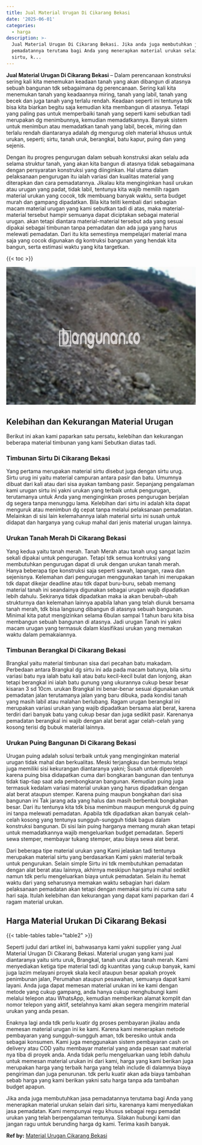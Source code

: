 ```yaml
---
title: Jual Material Urugan Di Cikarang Bekasi
date: '2025-06-01'
categories:
  - harga
description: >-
  Jual Material Urugan Di Cikarang Bekasi. Jika anda juga membutuhkan jasa
  pemadatannya terutama bagi Anda yang menerapkan material urukan selain dari
  sirtu, k...
---
```


**Jual Material Urugan Di Cikarang Bekasi** – Dalam perencanaan konstruksi sering kali kita menemukan keadaan tanah yang akan dibangun di atasnya sebuah bangunan tdk sebagaimana dg perencanaan. Sering kali kita menemukan tanah yang keadaannya miring, tanah yang labil, tanah yang becek dan juga tanah yang terlalu rendah. Keadaan seperti ini tentunya tdk bisa kita biarkan begitu saja kemudian kita membangun di atasnya. Tetapi yang paling pas untuk memperbaiki tanah yang seperti kami sebutkan tadi merupakan dg menimbunnya, kemudian memadatkannya. Banyak sistem untuk menimbun atau memadatkan tanah yang labil, becek, miring dan terlalu rendah diantaranya adalah dg mengurug oleh material khusus untuk urukan, seperti; sirtu, tanah uruk, berangkal, batu kapur, puing dan yang sejenis.

Dengan itu progres pengurugan dalam sebuah konstruksi akan selalu ada selama struktur tanah, yang akan kita bangun di atasnya tidak sebagaimana dengan persyaratan konstruksi yang diinginkan. Hal utama dalam pelaksanaan pengurugan itu ialah variasi dan kualitas material yang diterapkan dan cara pemadatannya. Jikalau kita menginginkan hasil urukan atau urugan yang padat, tidak labil, tentunya kita wajib memilih ragam material urukan yang cocok, tdk membuang banyak waktu, serta budget murah dan gampang dipadatkan. Bila kita teliti kembali dari sebagian macam material urugan yang kami sebutkan tadi di atas, maka material-material tersebut hampir semuanya dapat diciptakan sebagai material urugan. akan tetapi diantara material-material tersebut ada yang sesuai dipakai sebagai timbunan tanpa pemadatan dan ada juga yang harus melewati pemadatan. Dari itu kita semestinya mempelajari material mana saja yang cocok digunakan dg kontruksi bangunan yang hendak kita bangun, serta estimasi waktu yang kita targetkan.

{{< toc >}}

![Jual Material Urugan Di Cikarang Bekasi](/images/jual-urugan-42.png)

## Kelebihan dan Kekurangan Material Urugan

Berikut ini akan kami paparkan satu persatu, kelebihan dan kekurangan beberapa material timbunan yang kami Sebutkan diatas tadi.

### Timbunan Sirtu Di Cikarang Bekasi

Yang pertama merupakan material sirtu disebut juga dengan sirtu urug. Sirtu urug ini yaitu material campuran antara pasir dan batu. Umumnya dibuat dari kali atau dari sisa ayakan tambang pasir. Sepanjang pengalaman kami urugan sirtu ini yakni urukan yang terbaik untuk pengurugan, terutamanya untuk Anda yang menginginkan proses pengurugan berjalan dg segera tanpa menunggu lama. Kelebihan dari sirtu ini adalah kita dapat menguruk atau menimbun dg cepat tanpa melalui pelaksanaan pemadatan. Melainkan di sisi lain kelemahannya ialah material sirtu ini susah untuk didapat dan harganya yang cukup mahal dari jenis material urugan lainnya.

### Urukan Tanah Merah Di Cikarang Bekasi

Yang kedua yaitu tanah merah. Tanah Merah atau tanah urug sangat lazim sekali dipakai untuk pengurugan. Tetapi tdk semua kontruksi yang membutuhkan pengurugan dapat di uruk dengan urukan tanah merah. Hanya beberapa tipe konstruksi saja seperti sawah, lapangan, rawa dan sejenisnya. Kelemahan dari pengurugan menggunakan tanah ini merupakan tdk dapat dikejar deadline atau tdk dapat buru-buru, sebab memang material tanah ini seandainya digunakan sebagai urugan wajib dipadatkan lebih dahulu. Sekiranya tidak dipadatkan maka ia akan berubah-ubah strukturnya dan kelemahan lainnya apabila lahan yang telah diuruk bersama tanah merah, tdk bisa langsung dibangun di atasnya sebuah bangunan. Minimal kita patut mengizinkan selama 6bulan sampai 1 tahun baru kita bisa membangun sebuah bangunan di atasnya. Jadi urugan Tanah ini yakni macam urugan yang termasuk dalam klasifikasi urukan yang memakan waktu dalam pemakaiannya.

### Timbunan Berangkal Di Cikarang Bekasi

Brangkal yaitu material timbunan sisa dari pecahan batu makadam. Perbedaan antara Brangkal dg sirtu ini ada pada macam batunya, bila sirtu variasi batu nya ialah batu kali atau batu kecil-kecil bulat dan lonjong, akan tetapi berangkal ini ialah batu gunung yang ukurannya cukup besar besar kisaran 3 sd 10cm. urukan Brangkal ini benar-benar sesuai digunakan untuk pemadatan jalan terutamanya jalan yang baru dibuka, pada kondisi tanah yang masih labil atau malahan berlubang. Ragam urugan berangkal ini merupakan variasi urukan yang wajib dipadatkan bersama alat berat, karena terdiri dari banyak batu yang cukup besar dan juga sedikit pasir. Karenanya pemadatan berangkal ini wajib dengan alat berat agar celah-celah yang kosong terisi dg bubuk material lainnya.

### Urukan Puing Bangunan Di Cikarang Bekasi

Urugan puing adalah solusi terbaik untuk yang menginginkan material urugan tidak mahal dan berkualitas. Meski terjangkau dan bermutu tetapi juga memiliki sisi kekurangan diantaranya yakni; Susah untuk diperoleh karena puing bisa didapatkan cuma dari bongkaran bangunan dan tentunya tidak tiap-tiap saat ada pembongkaran bangunan. Kemudian puing juga termasuk kedalam variasi material urukan yang harus dipadatkan dengan alat berat ataupun stemper. Karena puing maupun bongkahan dari sisa bangunan ini Tak jarang ada yang halus dan masih berbentuk bongkahan besar. Dari itu tentunya kita tdk bisa menimbun maupun menguruk dg puing ini tanpa melewati pemadatan. Apabila tdk dipadatkan akan banyak celah-celah kosong yang tentunya sungguh-sungguh tidak bagus dalam konstruksi bangunan. Di sisi lain puing harganya memang murah akan tetapi untuk memadatkannya wajib mengeluarkan budget pemadatan. Seperti sewa stemper, membayar tukang stemper, atau biaya sewa alat berat.

Dari beberapa tipe material urukan yang Kami jelaskan tadi tentunya merupakan material sirtu yang berdasarkan Kami yakni material terbaik untuk pengurukan. Selain simple Sirtu ini tdk membutuhkan pemadatan dengan alat berat atau lainnya, akhirnya meskipun harganya mahal sedikit namun tdk perlu mengeluarkan biaya untuk pemadatan. Selain itu hemat waktu dari yang seharusnya memakan waktu sebagian hari dalam pelaksanaan pemadatan akan tetapi dengan memakai sirtu ini cuma satu hari saja. Itulah kelebihan dan kekurangan yang dapat kami paparkan dari 4 ragam material urukan.

## Harga Material Urukan Di Cikarang Bekasi

{{< table-tables table="table2" >}}

Seperti judul dari artikel ini, bahwasanya kami yakni supplier yang Jual Material Urugan Di Cikarang Bekasi. Material urugan yang kami jual diantaranya yaitu sirtu uruk, Brangkal, tanah uruk atau tanah merah. Kami menyediakan ketiga tipe material tadi dg kuantitas yang cukup banyak, kami juga lazim melayani proyek skala kecil ataupun besar apakah proyek penimbunan jalan, Perumahan ataupun pesawahan, semuanya dapat kami layani. Anda juga dapat memesan material urukan ini ke kami dengan metode yang cukup gampang, anda hanya cukup menghubungi kami melalui telepon atau WhatsApp, kemudian memberikan alamat komplit dan nomor telepon yang aktif, setelahnya kami akan segera mengirim material urukan yang anda pesan.

Enaknya lagi anda tdk perlu kuatir dg proses pembayaran jikalau anda memesan material urugan ini ke kami. Karena kami menerapkan metode pembayaran yang sungguh-sungguh aman, tdk beresiko untuk anda sebagai konsumen. Kami juga menggunakan sistem pembayaran cash on delivery atau COD yaitu membayar material yang anda pesan saat material nya tiba di proyek anda. Anda tidak perlu mengeluarkan uang lebih dahulu untuk memesan material urukan ini dari kami, harga yang kami berikan juga merupakan harga yang terbaik harga yang telah include di dalamnya biaya pengiriman dan juga penurunan. tdk perlu kuatir akan ada biaya tambahan sebab harga yang kami berikan yakni satu harga tanpa ada tambahan budget apapun.

Jika anda juga membutuhkan jasa pemadatannya terutama bagi Anda yang menerapkan material urukan selain dari sirtu, karenanya kami menyediakan jasa pemadatan. Kami mempunyai regu khusus sebagai regu pemadat urukan yang telah berpengalaman tentunya. Silakan hubungi kami dan jangan ragu untuk berunding harga dg kami. Terima kasih banyak.

**Ref by:** [Material Urugan Cikarang Bekasi](https://id.wikipedia.org/wiki/Material)
